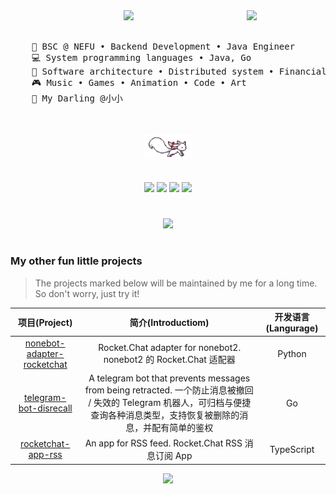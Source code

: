 <div align="center">
<img src="https://github.com/innng/innng/assets/26755058/5e0ce0fb-c544-4f8c-a307-5849165746d0" width="25%" align="right" />
<img src="https://readme-typing-svg.demolab.com?font=JetBrains+Mono&weight=500&size=49&duration=2000&pause=1500&center=true&vCenter=true&multiline=true&repeat=false&random=false&width=1300&height=140&lines=Hey+there+%F0%9F%91%8B;I'm+IllTamer%2C+happy+every+day+~" width="70%" />
<br><br>
<pre align="left">
    💼 BSC @ NEFU • Backend Development • Java Engineer
    💻 System programming languages • Java, Go
    📖 Software architecture • Distributed system • Financial business
    🎮 Music • Games • Animation • Code • Art
    💖 My Darling @小小
</pre>
<br><br>
<img src="https://raw.githubusercontent.com/IllTamer/IllTamer/master/kyubey.gif" height="40" />
<br><br><br>

<div>
  <a href="mailto:mail@illtamer.com" target="_blank"><img src="https://img.shields.io/badge/Email-mail@illtamer.com-blue?logo=gmail"></a>
  <a href="https://www.illtamer.com" target="_blank"><img src="https://img.shields.io/badge/Blog-illtamer.com-orange?logo=blogger"></a>
  <a href="https://api.vvhan.com/api/qqCard?qq=765743073" target="_blank"><img src="https://img.shields.io/badge/QQ-765743073-brightgreen?logo=tencentqq"></a>
  <a href="https://space.bilibili.com/19383984" target="_blank"><img src="https://img.shields.io/badge/Bilibili-19383984-FF69B4?logo=bilibili"></a>
</div>

</div>

#   

<div align="center"> <img src="https://github-readme-activity-graph.vercel.app/graph?username=IllTamer&bg_color=ffffff&color=9b9797&line=baf8fd&point=ffd1c2&area=true&hide_border=true"/></div>

#   

### My other fun little projects

> The projects marked below will be maintained by me for a long time. So don't worry, just try it!

<div align="center">

项目(Project) | 简介(Introductiom) | 开发语言(Langurage)
 :-: | :-: | :-:
[nonebot-adapter-rocketchat](https://github.com/IUnlimit/nonebot-adapter-rocketchat) | Rocket.Chat adapter for nonebot2. nonebot2 的 Rocket.Chat 适配器 | Python 
[telegram-bot-disrecall](https://github.com/IUnlimit/telegram-bot-disrecall) | A telegram bot that prevents messages from being retracted. 一个防止消息被撤回 / 失效的 Telegram 机器人，可归档与便捷查询各种消息类型，支持恢复被删除的消息，并配有简单的鉴权 | Go
[rocketchat-app-rss](https://github.com/IUnlimit/rocketchat-app-rss) | An app for RSS feed. Rocket.Chat RSS 消息订阅 App | TypeScript 

</div>

<div align="center">
  <a href="#" target="_blank"><img src="https://komarev.com/ghpvc/?username=IllTamer&style=plastic&color=brightgreen"></a>
</div>

